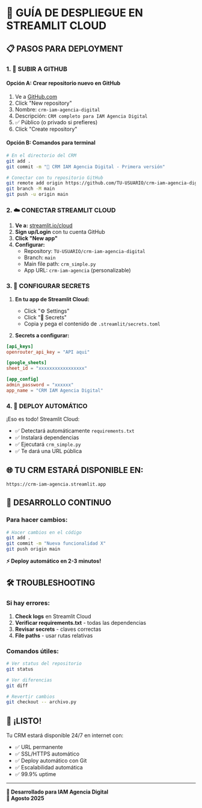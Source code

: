 # 🚀 GUÍA DE DESPLIEGUE EN STREAMLIT CLOUD

## 📋 PASOS PARA DEPLOYMENT

### 1. 📁 **SUBIR A GITHUB**

#### Opción A: Crear repositorio nuevo en GitHub
1. Ve a [GitHub.com](https://github.com)
2. Click "New repository"
3. Nombre: `crm-iam-agencia-digital`
4. Descripción: `CRM completo para IAM Agencia Digital`
5. ✅ Público (o privado si prefieres)
6. Click "Create repository"

#### Opción B: Comandos para terminal
```bash
# En el directorio del CRM
git add .
git commit -m "🏢 CRM IAM Agencia Digital - Primera versión"

# Conectar con tu repositorio GitHub
git remote add origin https://github.com/TU-USUARIO/crm-iam-agencia-digital.git
git branch -M main
git push -u origin main
```

### 2. ☁️ **CONECTAR STREAMLIT CLOUD**

1. **Ve a:** [streamlit.io/cloud](https://streamlit.io/cloud)
2. **Sign up/Login** con tu cuenta GitHub
3. **Click "New app"**
4. **Configurar:**
   - Repository: `TU-USUARIO/crm-iam-agencia-digital`
   - Branch: `main`
   - Main file path: `crm_simple.py`
   - App URL: `crm-iam-agencia` (personalizable)

### 3. 🔐 **CONFIGURAR SECRETS**

1. **En tu app de Streamlit Cloud:**
   - Click "⚙️ Settings" 
   - Click "🔐 Secrets"
   - Copia y pega el contenido de `.streamlit/secrets.toml`

2. **Secrets a configurar:**
```toml
[api_keys]
openrouter_api_key = "API aqui"

[google_sheets]
sheet_id = "xxxxxxxxxxxxxxxxx"

[app_config]
admin_password = "xxxxxx"
app_name = "CRM IAM Agencia Digital"
```

### 4. 🎯 **DEPLOY AUTOMÁTICO**

¡Eso es todo! Streamlit Cloud:
- ✅ Detectará automáticamente `requirements.txt`
- ✅ Instalará dependencias
- ✅ Ejecutará `crm_simple.py`
- ✅ Te dará una URL pública

## 🌐 **TU CRM ESTARÁ DISPONIBLE EN:**
```
https://crm-iam-agencia.streamlit.app
```

## 🔄 **DESARROLLO CONTINUO**

### Para hacer cambios:
```bash
# Hacer cambios en el código
git add .
git commit -m "Nueva funcionalidad X"
git push origin main
```

**⚡ Deploy automático en 2-3 minutos!**

## 🛠️ **TROUBLESHOOTING**

### Si hay errores:
1. **Check logs** en Streamlit Cloud
2. **Verificar requirements.txt** - todas las dependencias
3. **Revisar secrets** - claves correctas
4. **File paths** - usar rutas relativas

### Comandos útiles:
```bash
# Ver status del repositorio
git status

# Ver diferencias
git diff

# Revertir cambios
git checkout -- archivo.py
```

## 🎉 **¡LISTO!**

Tu CRM estará disponible 24/7 en internet con:
- ✅ URL permanente
- ✅ SSL/HTTPS automático  
- ✅ Deploy automático con Git
- ✅ Escalabilidad automática
- ✅ 99.9% uptime

---

**🏢 Desarrollado para IAM Agencia Digital**  
**📅 Agosto 2025**
